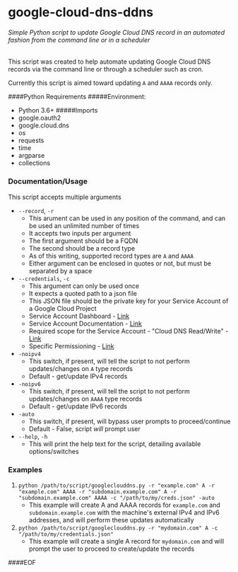 # google-cloud-dns-ddns
###### Simple Python script to update Google Cloud DNS record in an automated fashion from the command line or in a scheduler

This script was created to help automate updating Google Cloud DNS records via the command line or through a scheduler such as cron.

Currently this script is aimed toward updating `A` and `AAAA` records only.

####Python Requirements
#####Environment:
- Python 3.6+
#####Imports
- google.oauth2
- google.cloud.dns
- os
- requests
- time
- argparse
- collections

### Documentation/Usage
This script accepts multiple arguments
- `--record`, `-r`
    - This arument can be used in any position of the command, and can be used an unlimited number of times
    - It accepts two inputs per argument
    - The first argument should be a FQDN
    - The second should be a record type
    - As of this writing, supported record types are `A` and `AAAA`
    - Either argument can be enclosed in quotes or not, but must be separated by a space
- `--credentials`, `-c`
    - This argument can only be used once
    - It expects a quoted path to a json file
    - This JSON file should be the private key for your Service Account of a Google Cloud Project
    - Service Account Dashboard - [Link](https://console.cloud.google.com/iam-admin/serviceaccounts/project)
    - Service Account Documentation - [Link](https://cloud.google.com/compute/docs/access/service-accounts)
    - Required scope for the Service Account - "Cloud DNS Read/Write" - [Link](https://cloud.google.com/dns/api/authorization)
    - Specific Permissioning - [Link](https://cloud.google.com/dns/access-control#permissions_and_roles)
- `-noipv4`
    - This switch, if present, will tell the script to not perform updates/changes on `A` type records
    - Default - get/update IPv4 records
- `-noipv6`
    - This switch, if present, will tell the script to not perform updates/changes on `AAAA` type records
    - Default - get/update IPv6 records
- `-auto`
    - This switch, if present, will bypass user prompts to proceed/continue
    - Default - False, script *will* prompt user
- `--help`, `-h`
    - This will print the help text for the script, detailing available options/switches

### Examples
1. `python /path/to/script/googleclouddns.py -r "example.com" A -r "example.com" AAAA -r "subdomain.example.com" A -r "subdomain.example.com" AAAA -c "/path/to/my/creds.json" -auto`
    - This example will create A and AAAA records for `example.com` and `subdomain.example.com` with the machine's external IPv4 and IPv6 addresses, and will perform these updates automatically
2. `python /path/to/script/googleclouddns.py -r "mydomain.com" A -c "/path/to/my/credentials.json"`
    - This example will create a single A record for `mydomain.com` and will prompt the user to proceed to create/update the records

####EOF
